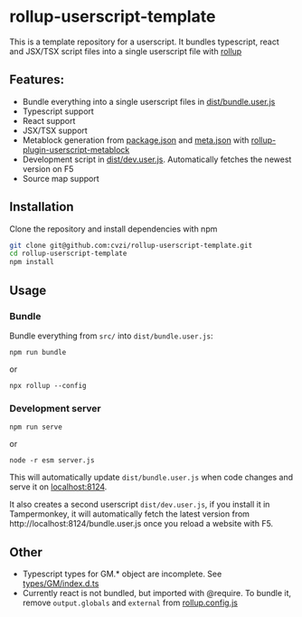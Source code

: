 # rollup-userscript-template

This is a template repository for a userscript.
It bundles typescript, react and JSX/TSX script files into a single userscript file with [rollup](https://rollupjs.org/)

## Features:
*   Bundle everything into a single userscript files in [dist/bundle.user.js](dist/bundle.user.js)
*   Typescript support
*   React support
*   JSX/TSX support
*   Metablock generation from [package.json](package.json) and [meta.json](meta.json) with [rollup-plugin-userscript-metablock](https://github.com/FlandreDaisuki/rollup-plugin-userscript-metablock)
*   Development script in [dist/dev.user.js](dist/dev.user.js). Automatically fetches the newest version on F5
*   Source map support

## Installation

Clone the repository and install dependencies with npm
```sh
git clone git@github.com:cvzi/rollup-userscript-template.git
cd rollup-userscript-template
npm install
```

## Usage

### Bundle

Bundle everything from `src/` into `dist/bundle.user.js`:

`npm run bundle`

or

`npx rollup --config`


### Development server
`npm run serve`

or

`node -r esm server.js`

This will automatically update `dist/bundle.user.js` when code changes and serve it on [localhost:8124](http://localhost:8124/).

It also creates a second userscript `dist/dev.user.js`, if you install it in Tampermonkey, it will automatically fetch the latest version from http://localhost:8124/bundle.user.js once you reload a website with F5.


## Other

*   Typescript types for GM.* object are incomplete. See [types/GM/index.d.ts](types/GM/index.d.ts)
*   Currently react is not bundled, but imported with @require. To bundle it, remove `output.globals` and `external` from [rollup.config.js](rollup.config.js)
